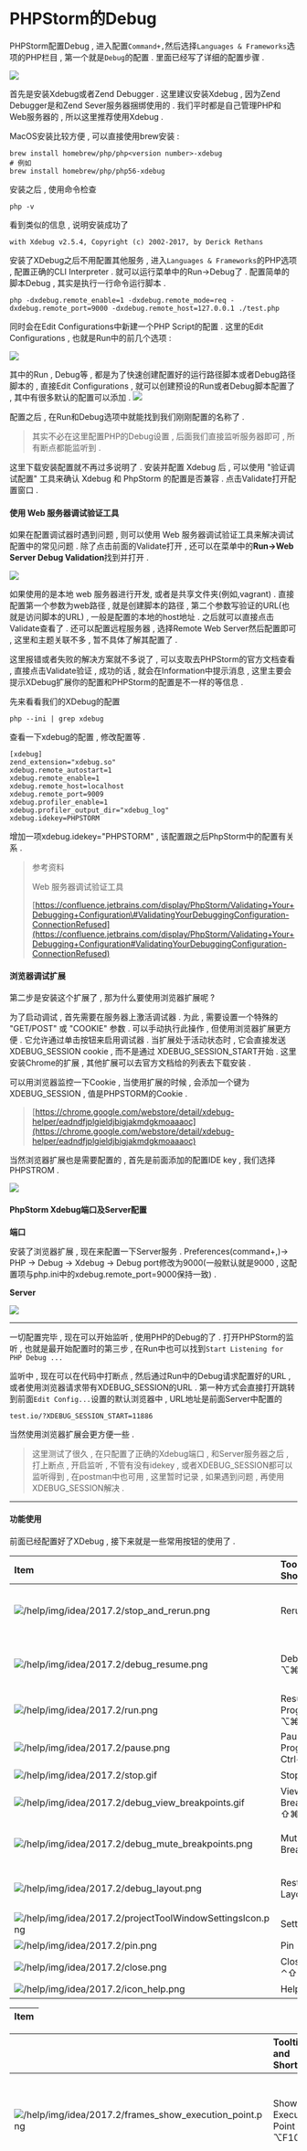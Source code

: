 # PHPStorm的Debug

PHPStorm配置Debug , 进入配置`Command+,`然后选择`Languages & Frameworks`选项的PHP栏目 , 第一个就是`Debug`的配置 . 里面已经写了详细的配置步骤 .

![](/assets/debug.png)

首先是安装Xdebug或者Zend Debugger . 这里建议安装Xdebug , 因为Zend Debugger是和Zend Sever服务器捆绑使用的 . 我们平时都是自己管理PHP和Web服务器的 , 所以这里推荐使用Xdebug .

MacOS安装比较方便 , 可以直接使用brew安装 :

```
brew install homebrew/php/php<version number>-xdebug
# 例如
brew install homebrew/php/php56-xdebug
```

安装之后 , 使用命令检查

```
php -v
```

看到类似的信息 , 说明安装成功了

```
with Xdebug v2.5.4, Copyright (c) 2002-2017, by Derick Rethans
```

安装了XDebug之后不用配置其他服务 , 进入`Languages & Frameworks`的PHP选项 , 配置正确的CLI Interpreter . 就可以运行菜单中的Run-&gt;Debug了 . 配置简单的脚本Debug , 其实是执行一行命令运行脚本 .

```
php -dxdebug.remote_enable=1 -dxdebug.remote_mode=req -dxdebug.remote_port=9000 -dxdebug.remote_host=127.0.0.1 ./test.php
```

同时会在Edit Configurations中新建一个PHP Script的配置 . 这里的Edit Configurations , 也就是Run中的前几个选项 :

![](/assets/rundit2.png)

其中的Run , Debug等 , 都是为了快速创建配置好的运行路径脚本或者Debug路径脚本的 , 直接Edit Configurations , 就可以创建预设的Run或者Debug脚本配置了 , 其中有很多默认的配置可以添加 . ![](/assets/editdefaultrun.png)

配置之后 , 在Run和Debug选项中就能找到我们刚刚配置的名称了 .

> 其实不必在这里配置PHP的Debug设置 , 后面我们直接监听服务器即可 , 所有断点都能监听到 .

这里下载安装配置就不再过多说明了 . 安装并配置 Xdebug 后 , 可以使用 "验证调试配置" 工具来确认 Xdebug 和 PhpStorm 的配置是否兼容 . 点击Validate打开配置窗口 .

#### 使用 Web 服务器调试验证工具

如果在配置调试器时遇到问题 , 则可以使用 Web 服务器调试验证工具来解决调试配置中的常见问题 . 除了点击前面的Validate打开 , 还可以在菜单中的**Run-&gt;Web Server Debug Validation**找到并打开 .

![](/assets/webserverdebugvalidation.png)

如果使用的是本地 web 服务器进行开发, 或者是共享文件夹\(例如,vagrant\) . 直接配置第一个参数为web路径 , 就是创建脚本的路径 , 第二个参数写验证的URL\(也就是访问脚本的URL\) , 一般是配置的本地的host地址 . 之后就可以直接点击Validate查看了 . 还可以配置远程服务器 , 选择Remote Web Server然后配置即可 , 这里和主题关联不多 , 暂不具体了解其配置了 .

这里报错或者失败的解决方案就不多说了 , 可以支取去PHPStorm的官方文档查看 , 直接点击Validate验证 , 成功的话 , 就会在Information中提示消息 , 这里主要会提示XDebug扩展你的配置和PHPStorm的配置是不一样的等信息 .

先来看看我们的XDebug的配置

```
php --ini | grep xdebug
```

查看一下xdebug的配置 , 修改配置等 .

```
[xdebug]
zend_extension="xdebug.so"
xdebug.remote_autostart=1
xdebug.remote_enable=1
xdebug.remote_host=localhost
xdebug.remote_port=9009
xdebug.profiler_enable=1
xdebug.profiler_output_dir="xdebug_log"
xdebug.idekey=PHPSTORM
```

增加一项xdebug.idekey="PHPSTORM" , 该配置跟之后PhpStorm中的配置有关系 .

> 参考资料
>
> Web 服务器调试验证工具
>
> [https://confluence.jetbrains.com/display/PhpStorm/Validating+Your+Debugging+Configuration\#ValidatingYourDebuggingConfiguration-ConnectionRefused](https://confluence.jetbrains.com/display/PhpStorm/Validating+Your+Debugging+Configuration#ValidatingYourDebuggingConfiguration-ConnectionRefused)

#### 浏览器调试扩展

第二步是安装这个扩展了 , 那为什么要使用浏览器扩展呢 ?

为了启动调试 , 首先需要在服务器上激活调试器 . 为此 , 需要设置一个特殊的 "GET/POST" 或 "COOKIE" 参数 . 可以手动执行此操作 , 但使用浏览器扩展更方便 . 它允许通过单击按钮来启用调试器 . 当扩展处于活动状态时 , 它会直接发送 XDEBUG\_SESSION cookie , 而不是通过 XDEBUG\_SESSION\_START开始 . 这里安装Chrome的扩展 , 其他扩展可以去官方文档给的列表去下载安装 .

可以用浏览器监控一下Cookie , 当使用扩展的时候 , 会添加一个键为XDEBUG\_SESSION , 值是PHPSTORM的Cookie .

> [https://chrome.google.com/webstore/detail/xdebug-helper/eadndfjplgieldjbigjakmdgkmoaaaoc](https://chrome.google.com/webstore/detail/xdebug-helper/eadndfjplgieldjbigjakmdgkmoaaaoc)

当然浏览器扩展也是需要配置的 , 首先是前面添加的配置IDE key , 我们选择PHPSTROM .

![](/assets/idekey.png)

#### **PhpStorm Xdebug端口及Server配置**

**端口**

安装了浏览器扩展 , 现在来配置一下Server服务 . Preferences\(command+,\)→ PHP → Debug → Xdebug → Debug port修改为9000\(一般默认就是9000 , 这配置项与php.ini中的xdebug.remote\_port=9000保持一致\) .

**Server**

![](/assets/debugserver.png)

---

一切配置完毕 , 现在可以开始监听 , 使用PHP的Debug的了 . 打开PHPStorm的监听 , 也就是最开始配置时的第三步 , 在Run中也可以找到`Start Listening for PHP Debug ...`

监听中 , 现在可以在代码中打断点 , 然后通过Run中的Debug请求配置好的URL , 或者使用浏览器请求带有XDEBUG\_SESSION的URL . 第一种方式会直接打开跳转到前面`Edit Config...`设置的默认浏览器中 , URL地址是前面Server中配置的

```
test.io/?XDEBUG_SESSION_START=11886
```

当然使用浏览器扩展会更方便一些 .

> 这里测试了很久 , 在只配置了正确的Xdebug端口 , 和Server服务器之后 , 打上断点 , 开启监听 , 不管有没有idekey , 或者XDEBUG\_SESSION都可以监听得到 , 在postman中也可用 , 这里暂时记录 , 如果遇到问题 , 再使用XDEBUG\_SESSION解决 .

---

#### 功能使用

前面已经配置好了XDebug , 接下来就是一些常用按钮的使用了 .

| Item | Tooltip and Shortcut | Description |
| :--- | :--- | :--- |
| ![](https://www.jetbrains.com/help/img/idea/2017.2/stop_and_rerun.png "/help/img/idea/2017.2/stop\_and\_rerun.png") | Rerun ⌘R | 单击此按钮停止当前应用程序并再次运行它 . 当应用程序遇到断点停止时 , 用此按钮切换![](https://www.jetbrains.com/help/img/idea/2017.2/debug_resume.png "/help/img/idea/2017.2/debug\_resume.png") |
| ![](https://www.jetbrains.com/help/img/idea/2017.2/debug_resume.png "/help/img/idea/2017.2/debug\_resume.png") | Debug ⌥⌘R | 当停止当前应用程序时 , 单击此按钮再次调试它 . 当一个应用程序正在运行 , 此按钮切换![](https://www.jetbrains.com/help/img/idea/2017.2/stop_and_rerun.png "/help/img/idea/2017.2/stop\_and\_rerun.png") |
| ![](https://www.jetbrains.com/help/img/idea/2017.2/run.png "/help/img/idea/2017.2/run.png") | Resume Program ⌥⌘R | 暂停应用程序时 , 单击此按钮恢复程序执行 . |
| ![](https://www.jetbrains.com/help/img/idea/2017.2/pause.png "/help/img/idea/2017.2/pause.png") | Pause Program Ctrl+Pause | 单击此按钮可暂停程序的执行 . 注意 : 这个按钮不能用在noded Run/Debug配置上 . |
| ![](https://www.jetbrains.com/help/img/idea/2017.2/stop.gif "/help/img/idea/2017.2/stop.gif") | Stop ⌘F2 | 单击此按钮将终止当前进程 . |
| ![](https://www.jetbrains.com/help/img/idea/2017.2/debug_view_breakpoints.gif "/help/img/idea/2017.2/debug\_view\_breakpoints.gif") | View Breakpoints ⇧⌘F8 | 单击此按钮打开可以配置断点行为的断点对话框 . |
| ![](https://www.jetbrains.com/help/img/idea/2017.2/debug_mute_breakpoints.png "/help/img/idea/2017.2/debug\_mute\_breakpoints.png") | Mute Breakpoints | 使用此按钮切换断点状态 . 当按钮被按下的状态时 , 项目中的所有断点都会被静音 , 并且它们的图标变为灰色 . |
| ![](https://www.jetbrains.com/help/img/idea/2017.2/debug_layout.png "/help/img/idea/2017.2/debug\_layout.png") | Restore Layout | 单击此按钮 , 放弃对当前布局的更改并返回默认状态 . 就是把Debug窗口拖拽的或者隐藏的复原 . |
| ![](https://www.jetbrains.com/help/img/idea/2017.2/projectToolWindowSettingsIcon.png "/help/img/idea/2017.2/projectToolWindowSettingsIcon.png") | Settings | 设置一些排序等 . |
| ![](https://www.jetbrains.com/help/img/idea/2017.2/pin.png "/help/img/idea/2017.2/pin.png") | Pin | 选项卡图钉 |
| ![](https://www.jetbrains.com/help/img/idea/2017.2/close.png "/help/img/idea/2017.2/close.png") | Close ⌃⇧F4 | 关闭选项卡 |
| ![](https://www.jetbrains.com/help/img/idea/2017.2/icon_help.png "/help/img/idea/2017.2/icon\_help.png") | Help N/A | 帮助 |

| Item |
| :--- |


|  | Tooltip and Shortcut | Description |
| :--- | :--- | :--- |
| ![](https://www.jetbrains.com/help/img/idea/2017.2/frames_show_execution_point.png "/help/img/idea/2017.2/frames\_show\_execution\_point.png") | Show Execution Point ⌥F10 | Click this button to highlight the current execution point in the editor and show the corresponding stack frame in theFramespane. |
| ![](https://www.jetbrains.com/help/img/idea/2017.2/frames_step_over.png "/help/img/idea/2017.2/frames\_step\_over.png") | Step Over F8 | Click this button to execute the program until the next line in the current method or file, skipping the methods referenced at the current execution point \(if any\). If the current line is the last one in the method, execution steps to the line executed right after this method. |
| ![](https://www.jetbrains.com/help/img/idea/2017.2/frames_step_into.png "/help/img/idea/2017.2/frames\_step\_into.png") | Step Into F7 | Click this button to have the debugger step into the method called at the current execution point. |
| ![](https://www.jetbrains.com/help/img/idea/2017.2/frames_force_step_into.png "/help/img/idea/2017.2/frames\_force\_step\_into.png") | Force Step Into ⌥⇧F7 | Click this button to have the debugger step into the method called in the current execution point even if this method is to be skipped. |
| ![](https://www.jetbrains.com/help/img/idea/2017.2/frames_step_out.png "/help/img/idea/2017.2/frames\_step\_out.png") | Step Out ⇧F8 | Click this button to have the debugger step out of the current method, to the line executed right after it. |
| ![](https://www.jetbrains.com/help/img/idea/2017.2/frames_run_to_cursor.png "/help/img/idea/2017.2/frames\_run\_to\_cursor.png") | Run to Cursor ⌥F9 | Click this button to resume program execution and pause until the execution point reaches the line at the current cursor location in the editor. No breakpoint is required. Actually, there is a temporary breakpoint set for the current line at the caret, which is removed once program execution is paused. Thus, if the caret is positioned at the line which has already been executed, the program will be just resumed for further execution, because there is no way to roll back to previous breakpoints. This action is especially useful when you have stepped deep into the methods sequence and need to step out of several methods at once.If there are breakpoints set for the lines that should be executed before bringing you to the specified line, the debugger will pause at the first encountered breakpoint.Use this action when you need a kind of a temporary breakpoint at a specific line, where program execution should not be interrupted. |
| ![](https://www.jetbrains.com/help/img/idea/2017.2/variables_evaluate_expr.png "/help/img/idea/2017.2/variables\_evaluate\_expr.png") | Evaluate Expression ⌥F8 | Click this button to open the[Evaluate Expression](https://www.jetbrains.com/help/phpstorm/2017.2/evaluate-expression.html)dialog. |

---

参考内容

[https://confluence.jetbrains.com/display/PhpStorm/Debugging+with+PhpStorm](https://confluence.jetbrains.com/display/PhpStorm/Debugging+with+PhpStorm)

https://www.jetbrains.com/help/phpstorm/2017.2/debug-tool-window-debugger.html?utm\_campaign=PS&utm\_content=2017.2&utm\_medium=help\_link&utm\_source=from\_product

